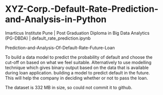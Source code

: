 # XYZ-Corp.-Default-Rate-Prediction-and-Analysis-in-Python
Imarticus Institute Pune | Post Graduation Diploma in Big Data Analytics (PG-DBDA) | default_rate_prediction.ipynb 

Prediction-and-Analysis-Of-Default-Rate-Future-Loan

To build a data model to predict the probability of default and choose the cut-off on based on what we feel suitable. Alternatively to use modelling technique which gives binary output based on the data that is available during loan application. building a model to predict default in the future. This will help the company in deciding whether or not to pass the loan.

The dataset is 332 MB in size, so could not commit it to github.

